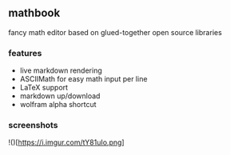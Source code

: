 mathbook
---
fancy math editor based on glued-together open source libraries

### features
* live markdown rendering
* ASCIIMath for easy math input per line
* LaTeX support
* markdown up/download
* wolfram alpha shortcut
### screenshots
!()[https://i.imgur.com/tY81uIo.png]
